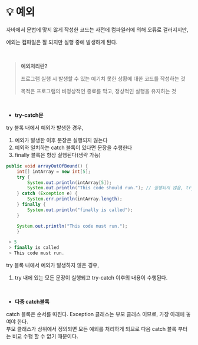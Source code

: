 # 💡 **예외**

자바에서 문법에 맞지 않게 작성한 코드는 사전에 컴파일러에 의해 오류로 걸러지지만,

예외는 컴파일은 잘 되지만 실행 중에 발생하게 된다.

<br>

> **예외처리란?**
>
> 프로그램 실행 시 발생할 수 있는 예기치 못한 상황에 대한 코드를 작성하는 것
>
> 목적은 프로그램의 비정상적인 종료를 막고, 정상적인 실행을 유지하는 것

<br>

- **try-catch문**

try 블록 내에서 예외가 발생한 경우,

1. 예외가 발생한 이후 문장은 실행되지 않는다
2. 예외와 일치하는 catch 블록이 있다면 문장을 수행한다
3. finally 블록은 항상 실행된다(생략 가능)

```java
public void arrayOutOfBound() {
	int[] intArray = new int[5];
	try {
		System.out.println(intArray[5]);
		System.out.println("This code should run."); // 실행되지 않음, try블럭에서 예외가 발생할 경우, 예외 발생 위치 이후의 문장들은 수행되지 않는다.
	} catch (Exception e) {
		System.err.println(intArray.length);
	} finally {
		System.out.println("finally is called");
	}

	System.out.println("This code must run.");
	}
```

```java
 > 5
 > finally is called
 > This code must run.
```

try 블록 내에서 예외가 발생하지 않은 경우,

1. try 내에 있는 모든 문장이 실행되고 try-catch 이후의 내용이 수행된다.

<br>

- **다중 catch블록**

catch 블록은 순서를 따진다. Exception 클래스는 부모 클래스 이므로, 가장 아래에 놓여야 한다. <br>
부모 클래스가 상위에서 정의되면 모든 예외를 처리하게 되므로 다음 catch 블록 부터는 비교 수행 할 수 없기 때문이다.



